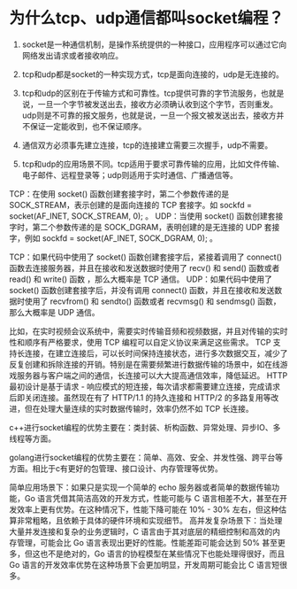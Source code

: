 # 为什么tcp、udp通信都叫socket编程？

1. socket是一种通信机制，是操作系统提供的一种接口，应用程序可以通过它向网络发出请求或者接收响应。

2. tcp和udp都是socket的一种实现方式，tcp是面向连接的，udp是无连接的。

3. tcp和udp的区别在于传输方式和可靠性。tcp提供可靠的字节流服务，也就是说，一旦一个字节被发送出去，接收方必须确认收到这个字节，否则重发。udp则是不可靠的报文服务，也就是说，一旦一个报文被发送出去，接收方并不保证一定能收到，也不保证顺序。

4. 通信双方必须事先建立连接，tcp的连接建立需要三次握手，udp不需要。

5. tcp和udp的应用场景不同。tcp适用于要求可靠传输的应用，比如文件传输、电子邮件、远程登录等；udp则适用于实时通信、广播通信等。

TCP：在使用 socket() 函数创建套接字时，第二个参数传递的是 SOCK_STREAM，表示创建的是面向连接的 TCP 套接字。如 sockfd = socket(AF_INET, SOCK_STREAM, 0); 。
UDP：当使用 socket() 函数创建套接字时，第二个参数传递的是 SOCK_DGRAM，表明创建的是无连接的 UDP 套接字，例如 sockfd = socket(AF_INET, SOCK_DGRAM, 0); 。

TCP：如果代码中使用了 socket() 函数创建套接字后，紧接着调用了 connect() 函数去连接服务器，并且在接收和发送数据时使用了 recv() 和 send() 函数或者 read() 和 write() 函数 ，那么大概率是 TCP 通信。
UDP：如果代码中使用了 socket() 函数创建套接字后，并没有调用 connect() 函数，并且在接收和发送数据时使用了 recvfrom() 和 sendto() 函数或者 recvmsg() 和 sendmsg() 函数，那么大概率是 UDP 通信。

比如，在实时视频会议系统中，需要实时传输音频和视频数据，并且对传输的实时性和顺序有严格要求，使用 TCP 编程可以自定义协议来满足这些需求。
TCP 支持长连接，在建立连接后，可以长时间保持连接状态，进行多次数据交互，减少了反复创建和拆除连接的开销。特别是在需要频繁进行数据传输的场景中，如在线游戏服务器与客户端之间的通信，长连接可以大大提高通信效率，降低延迟。
HTTP 最初设计是基于请求 - 响应模式的短连接，每次请求都需要建立连接，完成请求后即关闭连接。虽然现在有了 HTTP/1.1 的持久连接和 HTTP/2 的多路复用等改进，但在处理大量连续的实时数据传输时，效率仍然不如 TCP 长连接。

c++进行socket编程的优势主要在：类封装、析构函数、异常处理、异步IO、多线程等方面。

golang进行socket编程的优势主要在：简单、高效、安全、并发性强、跨平台等方面。相比于c有更好的包管理、接口设计、内存管理等优势。

简单应用场景下：如果只是实现一个简单的 echo 服务器或者简单的数据传输功能，Go 语言凭借其简洁高效的开发方式，性能可能与 C 语言相差不大，甚至在开发效率上更有优势。在这种情况下，性能下降可能在 10% - 30% 左右，但这种估算非常粗略，且依赖于具体的硬件环境和实现细节。
高并发复杂场景下：当处理大量并发连接和复杂的业务逻辑时，C 语言由于其对底层的精细控制和高效的内存管理，可能会比 Go 语言表现出更好的性能。性能差距可能会达到 50% 甚至更多，但这也不是绝对的，Go 语言的协程模型在某些情况下也能处理得很好，而且 Go 语言的开发效率优势在这种场景下会更加明显，开发周期可能会比 C 语言短很多。